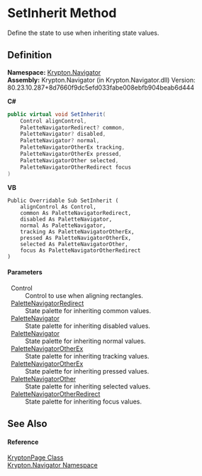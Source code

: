 # SetInherit Method


Define the state to use when inheriting state values.



## Definition
**Namespace:** <a href="a21ac074-d119-3dc6-bd1c-d3a12c0128bc.md">Krypton.Navigator</a>  
**Assembly:** Krypton.Navigator (in Krypton.Navigator.dll) Version: 80.23.10.287+8d7660f9dc5efd033fabe008ebfb904beab6d444

**C#**
``` C#
public virtual void SetInherit(
	Control alignControl,
	PaletteNavigatorRedirect? common,
	PaletteNavigator? disabled,
	PaletteNavigator? normal,
	PaletteNavigatorOtherEx tracking,
	PaletteNavigatorOtherEx pressed,
	PaletteNavigatorOther selected,
	PaletteNavigatorOtherRedirect focus
)
```
**VB**
``` VB
Public Overridable Sub SetInherit ( 
	alignControl As Control,
	common As PaletteNavigatorRedirect,
	disabled As PaletteNavigator,
	normal As PaletteNavigator,
	tracking As PaletteNavigatorOtherEx,
	pressed As PaletteNavigatorOtherEx,
	selected As PaletteNavigatorOther,
	focus As PaletteNavigatorOtherRedirect
)
```



#### Parameters
<dl><dt>  Control</dt><dd>Control to use when aligning rectangles.</dd><dt>  <a href="e6c26c4c-f070-7481-1460-037840962498.md">PaletteNavigatorRedirect</a></dt><dd>State palette for inheriting common values.</dd><dt>  <a href="7ff26c66-fd6b-15d6-8cfd-ea6a1c92bf8e.md">PaletteNavigator</a></dt><dd>State palette for inheriting disabled values.</dd><dt>  <a href="7ff26c66-fd6b-15d6-8cfd-ea6a1c92bf8e.md">PaletteNavigator</a></dt><dd>State palette for inheriting normal values.</dd><dt>  <a href="c25808f9-c4fe-1abb-b795-6ad667daee50.md">PaletteNavigatorOtherEx</a></dt><dd>State palette for inheriting tracking values.</dd><dt>  <a href="c25808f9-c4fe-1abb-b795-6ad667daee50.md">PaletteNavigatorOtherEx</a></dt><dd>State palette for inheriting pressed values.</dd><dt>  <a href="ab6e1463-ec68-79d7-a5ac-34a017cbf476.md">PaletteNavigatorOther</a></dt><dd>State palette for inheriting selected values.</dd><dt>  <a href="cc337691-14be-f202-9a8f-d89e0b17a287.md">PaletteNavigatorOtherRedirect</a></dt><dd>State palette for inheriting focus values.</dd></dl>

## See Also


#### Reference
<a href="6152055e-8626-d35d-405b-6d965a03471a.md">KryptonPage Class</a>  
<a href="a21ac074-d119-3dc6-bd1c-d3a12c0128bc.md">Krypton.Navigator Namespace</a>  
